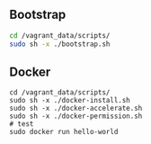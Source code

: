 ## Bootstrap

```bash
cd /vagrant_data/scripts/
sudo sh -x ./bootstrap.sh
```

## Docker

```
cd /vagrant_data/scripts/
sudo sh -x ./docker-install.sh
sudo sh -x ./docker-accelerate.sh
sudo sh -x ./docker-permission.sh
# test
sudo docker run hello-world
```